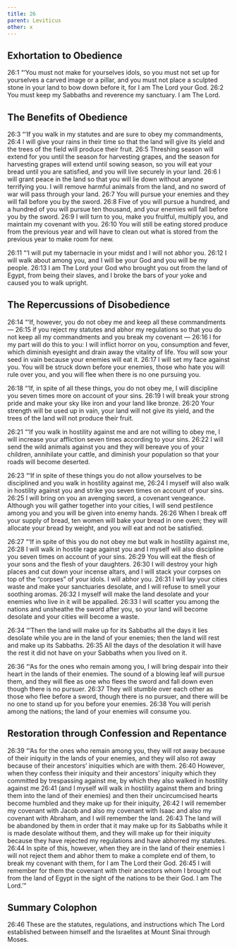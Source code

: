 ```yaml
---
title: 26
parent: Leviticus
other: x
---
```



## Exhortation to Obedience

<a name="26:1">26:1</a> “‘You must not make for yourselves idols, so you must not set up for yourselves a carved image or a pillar, and you must not place a sculpted stone in your land to bow down before it, for I am The Lord your God. <a name="26:2">26:2</a> You must keep my Sabbaths and reverence my sanctuary. I am The Lord.

## The Benefits of Obedience

<a name="26:3">26:3</a> “‘If you walk in my statutes and are sure to obey my commandments, <a name="26:4">26:4</a> I will give your rains in their time so that the land will give its yield and the trees of the field will produce their fruit. <a name="26:5">26:5</a> Threshing season will extend for you until the season for harvesting grapes, and the season for harvesting grapes will extend until sowing season, so you will eat your bread until you are satisfied, and you will live securely in your land. <a name="26:6">26:6</a> I will grant peace in the land so that you will lie down without anyone terrifying you. I will remove harmful animals from the land, and no sword of war will pass through your land. <a name="26:7">26:7</a> You will pursue your enemies and they will fall before you by the sword. <a name="26:8">26:8</a> Five of you will pursue a hundred, and a hundred of you will pursue ten thousand, and your enemies will fall before you by the sword. <a name="26:9">26:9</a> I will turn to you, make you fruitful, multiply you, and maintain my covenant with you. <a name="26:10">26:10</a> You will still be eating stored produce from the previous year and will have to clean out what is stored from the previous year to make room for new.

<a name="26:11">26:11</a> “‘I will put my tabernacle in your midst and I will not abhor you. <a name="26:12">26:12</a> I will walk about among you, and I will be your God and you will be my people. <a name="26:13">26:13</a> I am The Lord your God who brought you out from the land of Egypt, from being their slaves, and I broke the bars of your yoke and caused you to walk upright.

## The Repercussions of Disobedience

<a name="26:14">26:14</a> “‘If, however, you do not obey me and keep all these commandments — <a name="26:15">26:15</a> if you reject my statutes and abhor my regulations so that you do not keep all my commandments and you break my covenant — <a name="26:16">26:16</a> I for my part will do this to you: I will inflict horror on you, consumption and fever, which diminish eyesight and drain away the vitality of life. You will sow your seed in vain because your enemies will eat it. <a name="26:17">26:17</a> I will set my face against you. You will be struck down before your enemies, those who hate you will rule over you, and you will flee when there is no one pursuing you.

<a name="26:18">26:18</a> “‘If, in spite of all these things, you do not obey me, I will discipline you seven times more on account of your sins. <a name="26:19">26:19</a> I will break your strong pride and make your sky like iron and your land like bronze. <a name="26:20">26:20</a> Your strength will be used up in vain, your land will not give its yield, and the trees of the land will not produce their fruit.

<a name="26:21">26:21</a> “‘If you walk in hostility against me and are not willing to obey me, I will increase your affliction seven times according to your sins. <a name="26:22">26:22</a> I will send the wild animals against you and they will bereave you of your children, annihilate your cattle, and diminish your population so that your roads will become deserted.

<a name="26:23">26:23</a> “‘If in spite of these things you do not allow yourselves to be disciplined and you walk in hostility against me, <a name="26:24">26:24</a> I myself will also walk in hostility against you and strike you seven times on account of your sins. <a name="26:25">26:25</a> I will bring on you an avenging sword, a covenant vengeance. Although you will gather together into your cities, I will send pestilence among you and you will be given into enemy hands. <a name="26:26">26:26</a> When I break off your supply of bread, ten women will bake your bread in one oven; they will allocate your bread by weight, and you will eat and not be satisfied.

<a name="26:27">26:27</a> “‘If in spite of this you do not obey me but walk in hostility against me, <a name="26:28">26:28</a> I will walk in hostile rage against you and I myself will also discipline you seven times on account of your sins. <a name="26:29">26:29</a> You will eat the flesh of your sons and the flesh of your daughters. <a name="26:30">26:30</a> I will destroy your high places and cut down your incense altars, and I will stack your corpses on top of the “corpses” of your idols. I will abhor you. <a name="26:31">26:31</a> I will lay your cities waste and make your sanctuaries desolate, and I will refuse to smell your soothing aromas. <a name="26:32">26:32</a> I myself will make the land desolate and your enemies who live in it will be appalled. <a name="26:33">26:33</a> I will scatter you among the nations and unsheathe the sword after you, so your land will become desolate and your cities will become a waste.

<a name="26:34">26:34</a> “‘Then the land will make up for its Sabbaths all the days it lies desolate while you are in the land of your enemies; then the land will rest and make up its Sabbaths. <a name="26:35">26:35</a> All the days of the desolation it will have the rest it did not have on your Sabbaths when you lived on it.

<a name="26:36">26:36</a> “‘As for the ones who remain among you, I will bring despair into their heart in the lands of their enemies. The sound of a blowing leaf will pursue them, and they will flee as one who flees the sword and fall down even though there is no pursuer. <a name="26:37">26:37</a> They will stumble over each other as those who flee before a sword, though there is no pursuer, and there will be no one to stand up for you before your enemies. <a name="26:38">26:38</a> You will perish among the nations; the land of your enemies will consume you.

## Restoration through Confession and Repentance

<a name="26:39">26:39</a> “‘As for the ones who remain among you, they will rot away because of their iniquity in the lands of your enemies, and they will also rot away because of their ancestors’ iniquities which are with them. <a name="26:40">26:40</a> However, when they confess their iniquity and their ancestors’ iniquity which they committed by trespassing against me, by which they also walked in hostility against me <a name="26:41">26:41</a> (and I myself will walk in hostility against them and bring them into the land of their enemies) and then their uncircumcised hearts become humbled and they make up for their iniquity, <a name="26:42">26:42</a> I will remember my covenant with Jacob and also my covenant with Isaac and also my covenant with Abraham, and I will remember the land. <a name="26:43">26:43</a> The land will be abandoned by them in order that it may make up for its Sabbaths while it is made desolate without them, and they will make up for their iniquity because they have rejected my regulations and have abhorred my statutes. <a name="26:44">26:44</a> In spite of this, however, when they are in the land of their enemies I will not reject them and abhor them to make a complete end of them, to break my covenant with them, for I am The Lord their God. <a name="26:45">26:45</a> I will remember for them the covenant with their ancestors whom I brought out from the land of Egypt in the sight of the nations to be their God. I am The Lord.’”

## Summary Colophon

<a name="26:46">26:46</a> These are the statutes, regulations, and instructions which The Lord established between himself and the Israelites at Mount Sinai through Moses.